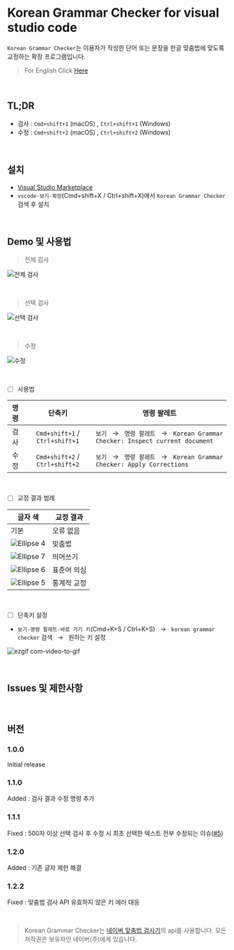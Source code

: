 # Korean Grammar Checker for visual studio code

`Korean Grammar Checker`는 이용자가 작성한 단어 또는 문장을 한글 맞춤법에 맞도록 교정하는 확장 프로그램입니다.

> For English Click [Here](https://github.com/moonkorea00/vscode-korean-grammar-checker/blob/main/README-eng.md)

<br>

## TL;DR

  - 검사 : `Cmd+shift+1` (macOS) , `Ctrl+shift+1` (Windows)
  - 수정 : `Cmd+shift+2` (macOS) , `Ctrl+shift+2` (Windows)
  
<br>

## 설치

- [Visual Studio Marketplace](https://marketplace.visualstudio.com/items?itemName=moonkorea.vscode-korean-grammar-checker)
- `vscode-보기-확장`(Cmd+shift+X / Ctrl+shift+X)에서 `Korean Grammar Checker` 검색 후 설치

<br>

## Demo 및 사용법

> 전체 검사

![전체 검사](https://user-images.githubusercontent.com/78708082/223107737-845b9905-cd55-4ecb-b223-ca39176e3e69.gif)

<br>

> 선택 검사

![선택 검사](https://user-images.githubusercontent.com/78708082/223107750-72ac458c-2cc8-4dd4-b705-0d62ec612622.gif)

<br>

> 수정

![수정](https://user-images.githubusercontent.com/78708082/223957309-72f721ee-4518-4570-aabe-5799b22d9d98.gif)

<br>

- [ ] 사용법

|    명령   |       단축키       | 명령 팔레트 |
| :---: | :------------: | ---------------------- |
|    검사    | `Cmd+shift+1` / `Ctrl+shift+1` | `보기` &nbsp; &#8594; &nbsp; `명령 팔레트` &nbsp; &#8594; &nbsp; `Korean Grammar Checker: Inspect current document` |
|    수정    | `Cmd+shift+2` / `Ctrl+shift+2` | `보기` &nbsp; &#8594; &nbsp; `명령 팔레트` &nbsp; &#8594; &nbsp; `Korean Grammar Checker: Apply Corrections` |

<br>

- [ ] 교정 결과 범례

|  글자 색 | 교정 결과 |
| --- | ------------------------------------------- |
|기본| 오류 없음 |
| ![Ellipse 4](https://user-images.githubusercontent.com/78708082/223116519-8345c968-6e32-493e-9e03-e28314050eaa.png)| 맞춤법|
|![Ellipse 7](https://user-images.githubusercontent.com/78708082/223115735-0ff2ed39-b4f1-4577-bef2-ebfc84619d28.png)| 띄어쓰기 |
|![Ellipse 6](https://user-images.githubusercontent.com/78708082/223116416-bd0576b1-4bb9-491e-b353-0fcaa30c1fe9.png)| 표준어 의심  |
|![Ellipse 5](https://user-images.githubusercontent.com/78708082/223116545-4bcec746-c6cd-441f-aa5e-34a50946dad0.png)| 통계적 교정   |

<br>

- [ ] 단축키 설정

- `보기-명령 팔레트-바로 가기 키`(Cmd+K+S / Ctrl+K+S)	&nbsp; &#8594; &nbsp; `korean grammar checker` 검색 	&nbsp; &#8594; 	&nbsp; 원하는 키 설정

![ezgif com-video-to-gif](https://user-images.githubusercontent.com/78708082/223122733-a909c76c-2814-473b-b74c-5ce2682992f5.gif)

<br>

## Issues 및 제한사항

<br>

## 버전

### 1.0.0

Initial release

### 1.1.0

Added : 검사 결과 수정 명령 추가

### 1.1.1

Fixed : 500자 이상 선택 검사 후 수정 시 최초 선택한 텍스트 전부 수정되는 이슈([#5](https://github.com/moonkorea00/vscode-korean-grammar-checker/issues/5))

### 1.2.0

Added : 기존 글자 제한 해결

### 1.2.2

Fixed : 맞춤법 검사 API 유효하지 않은 키 에러 대응

<br>

> Korean Grammar Checker는 [네이버 맞춤법 검사기](https://search.naver.com/search.naver?sm=tab_hty.top&where=nexearch&query=%EB%A7%9E%EC%B6%A4%EB%B2%95+%EA%B2%80%EC%82%AC%EA%B8%B0&oquery=%EB%A7%9E%EC%B6%A4%EB%B2%95+%EA%B2%80%EC%82%AC%EA%B8%B0&tqi=isSlWwprvmZssbW1E2Nssssss0l-180665)의 api를 사용합니다. 모든 저작권은 보유자인 네이버(주)에게 있습니다. 
